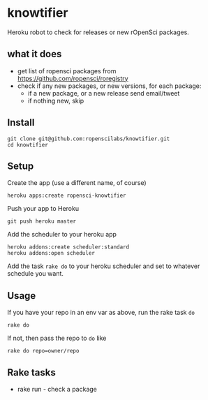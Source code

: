 knowtifier
==========

Heroku robot to check for releases or new rOpenSci packages.

## what it does

* get list of ropensci packages from <https://github.com/ropensci/roregistry>
* check if any new packages, or new versions, for each package:
    * if a new package, or a new release send email/tweet
    * if nothing new, skip

## Install

```
git clone git@github.com:ropenscilabs/knowtifier.git
cd knowtifier
```

## Setup

Create the app (use a different name, of course)

```
heroku apps:create ropensci-knowtifier
```

Push your app to Heroku

```
git push heroku master
```

Add the scheduler to your heroku app

```
heroku addons:create scheduler:standard
heroku addons:open scheduler
```

Add the task ```rake do``` to your heroku scheduler and set to whatever schedule you want.


## Usage

If you have your repo in an env var as above, run the rake task `do`

```
rake do
```

If not, then pass the repo to `do` like

```
rake do repo=owner/repo
```

## Rake tasks

* rake run - check a package
